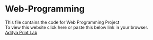 # Web-Programming
This file contains the code for Web Programming Project</br>
To view this website click here or paste this below link in your browser.</br>
[Aditya Print Lab](https://ishan-28.github.io/Aditya-Print-Lab/)

